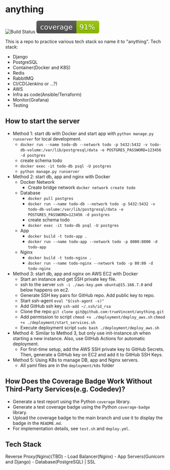 # anything

![Build Status](https://github.com/trueVincent/anything/actions/workflows/deploy.yml/badge.svg)
![Coverage](https://github.com/trueVincent/anything/blob/main/todo/coverage/coverage_badge.svg)

This is a repo to practice various tech stack so name it to "anything".
Tech stack:
- Django
- PostgreSQL
- Container(Docker and K8S)
- Redis
- RabbitMQ
- CI/CD(Jenkins or ...?)
- AWS
- Infra as code(Ansible/Terraform)
- Monitor(Grafana)
- Testing

## How to start the server
- Method 1: start db with Docker and start app with `python manage.py runserver` for local development.
  - `docker run --name todo-db --network todo -p 5432:5432 -v todo-db-volume:/var/lib/postgresql/data -e POSTGRES_PASSWORD=123456 -d postgres`
  - create schema todo
  - `docker exec -it todo-db psql -U postgres`
  - `python manage.py runserver`
- Method 2: start db, app and nginx with Docker
  - Docker Network
    - Create bridge network `docker network create todo`
  - Database
    - `docker pull postgres`
    - `docker run --name todo-db --network todo -p 5432:5432 -v todo-db-volume:/var/lib/postgresql/data -e POSTGRES_PASSWORD=123456 -d postgres`
    - create schema todo
    - `docker exec -it todo-db psql -U postgres`
  - App
    - `docker build -t todo-app .`
    - `docker run --name todo-app --network todo -p 8000:8000 -d todo-app`
  - Nginx
    - `docker build -t todo-nginx .`
    - `docker run --name todo-nginx --network todo -p 80:80 -d todo-nginx`
- Method 3: start db, app and nginx on AWS EC2 with Docker
  - Start an instance and get SSH private key file.
  - ssh to the server `ssh -i ./aws-key.pem ubuntu@15.168.7.0` and below happens on ec2.
  - Generate SSH key pairs for GitHub repo. Add public key to repo.
  - Start ssh-agent `eval "$(ssh-agent -s)"`
  - Add GitHub ssh key `ssh-add ~/.ssh/id_rsa`
  - Clone the repo `git clone git@github.com:trueVincent/anything.git`
  - Add permission to script `chmod +x ./deployment/deploy_aws.sh` `chmod +x ./deployment/start_services.sh`
  - Execute deployment script `sudo bash ./deployment/deploy_aws.sh`
- Method 4: Similar to Method 3, but only use init-instance.sh when starting a new instance. Also, use GitHub Actions for automatic deployment.
  - For first-time setup, add the AWS SSH private key to GitHub Secrets. Then, generate a GitHub key on EC2 and add it to GitHub SSH Keys.
- Method 5: Using K8s to manage DB, app and Nginx servers.
  - All yaml files are in the `deployment/k8s` folder

## How Does the Coverage Badge Work Without Third-Party Services(e.g. Codedev)?
- Generate a test report using the Python `coverage` library.
- Generate a test coverage badge using the Python `coverage-badge` library.
- Upload the coverage badge to the main branch and use it to display the badge in the `README.md`.
- For implementation details, see `test.sh` and `deploy.yml`.

## Tech Stack
Reverse Proxy(Nginx)(TBD) - Load Balancer(Nginx) - App Servers(Gunicorn and Django) - Database(PostgreSQL)
      |
      SSL
